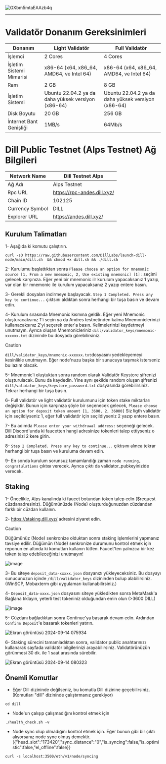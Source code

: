 
![GXbm5mtaEAAzb4q](https://github.com/user-attachments/assets/d5b850d4-866b-4904-9857-93b584dd1dac)

------

# Validatör Donanım Gereksinimleri
| Donanım | Light Validatör | Full Validatör |
| ------------- | ---------------- | ---------------- |
İşlemci | 2 Cores | 4 Cores
İşletim Sistemi Mimarisi | x86-64 (x64, x86_64, AMD64, ve Intel 64) | x86-64 (x64, x86_64, AMD64, ve Intel 64)
Ram | 2 GB | 8 GB
İşletim Sistemi | Ubuntu 22.04.2 ya da daha yüksek versiyon (x86-64) | Ubuntu 22.04.2 ya da daha yüksek versiyon (x86-64)
Disk Boyutu | 20 GB | 256 GB
İnternet Bant Genişliği | 1MB/s | 64Mb/s

# Dill Public Testnet (Alps Testnet) Ağ Bilgileri
| Network Name     | Dill Testnet Alps |
| ------------- | ---------------- |
Ağ Adı | Alps Testnet
Rpc URL | https://rpc-andes.dill.xyz/
Chain ID | 102125
Currency Symbol | DILL
Explorer URL | https://andes.dill.xyz/


## Kurulum Talimatları

1- Aşağıda ki komutu çalıştırın.
```ABNF
curl -sO https://raw.githubusercontent.com/DillLabs/launch-dill-node/main/dill.sh  && chmod +x dill.sh && ./dill.sh
```
2- Kurulumu başlattıktan sonra ```Please choose an option for mnemonic source [1, From a new mnemonic, 2, Use existing mnemonic] [1]:``` seçimi gelecek karşınıza. Eğer yeni bir mnemonic ilr kurulum yapacaksanız  1 yazıp, var olan bir mnemonic ile kurulum yapacaksanız 2 yazıp entere basın. 

3- Gerekli dosyaları indirmeye başlayacak. ```Step 1 Completed. Press any key to continue...``` çıktsını aldıktan sonra herhangi bir tuşa basın ve devam edin.

4- Kurulum sırasında Mnemonic kısmına geldik. Eğer yeni Mnemonic oluşturacaksınız 1'i seçin ya da Andres testnetinden kalma Mnemoniclerinizi kullanacaksınız 2'yi seçerek enter'a basın. Kelimelerinizi kaydetmeyi unutmayın. Ayrıca oluşan Mnemonicleriniz ```dill/validator_keys/mnemonic-xxxxxx.txt``` dizininde bu dosyada görebilirsiniz.

> [!CAUTION]
> ```dill/validator_keys/mnemonic-xxxxxx.txt```dosyasını yedekleyemeyi kesinlikle unutmayın. Eğer node'nuzu başka bir sunucuya taşımak isterseniz bu lazım olacak.

5- Mnemonic'i oluştuktan sonra random olarak Validatör Keystore şifrenizi oluşturulacak. Bunu da kaydedin. Yine aynı şekilde random oluşan şifrenizi ```dill/validator_keys/keystore_password.txt``` dosyasında görebilirsiniz. Tekrar herhangi bir tuşa basın.

6- Full validatör ve light validatör kurulumunu için token stake miktarları değişiktir. Bunun için karşınıza şöyle bir seçenecek gelecek, ```Please choose an option for deposit token amount [1, 3600, 2, 36000]``` Siz ligth validatör için seçildiyseniz 1, eğer full validatör için seçildiyseniz 2 yazıp entere basın.

7- Bu adımda ```Please enter your withdrawal address:``` seçeneği gelecek. Dill Discord'unda ki faucetten hangi adresinize tokenleri talep ettiyseniz o adresinizi 2 kere girin.

8- ```Step 2 Completed. Press any key to continue...``` çıktısını alınca tekrar herhangi bir tuşa basın ve kuruluma devam edin.

9- En sonda kurulum sorunsuz tamamlandığı zaman ```node running, congratulations``` çıktısı verecek. Ayrıca çıktı da validator_pubkeyinizide verecek.


## Staking

1- Öncelikle, Alps kanalında ki faucet botundan token talep edin ($request cüzdanadresiniz). Düğümünüzde (Node) oluşturduğunuzdan cüzdandan farklı bir cüzdan kullanın.

2- https://staking.dill.xyz/ adresini ziyaret edin.

> [!CAUTION]
> Düğümünüz (Node) senkronize olduktan sonra staking işlemlerini yapmanız tavsiye edilir. Düğümün (Node) senkronize durumunu kontrol etmek için reponun en altında ki komutları kullanın lütfen.
> Faucet'ten yalnızca bir kez token talep edebileceğinizi unutmayın!

![image](https://github.com/user-attachments/assets/3c24ea5d-c728-4ee7-87f3-b2a42abd5dd5)

3- Bu siteye ```deposit_data-xxxxx.json``` dosyanızı yükleyeceksiniz. Bu dosyayı sunucunuzun içinde ```/dill/validator_keys``` dizininden bulup alabilirsiniz.(WinSCP, Mobaxterm gibi uygulamarı kullanabilirsiniz.)

4- ```Deposit_data-xxxx.json``` dosyasını siteye yükledikten sonra MetaMask'a Bağlana tıklayın, yeterli test tokeniniz olduğundan emin olun (>3600 DILL)

 ![image](https://github.com/user-attachments/assets/f8238c5a-b216-476c-a5a3-18fc919211b6)

5- Cüzdanı bağladıktan sonra Continue'ya basarak devam edin. Ardından ```Confirm Deposit```'e basarak tokenleri yatırın.

![Ekran görüntüsü 2024-09-14 075934](https://github.com/user-attachments/assets/8f9bcb6a-ddfd-41cf-b202-fc99e5bba489)

6- Staking sürecini tamamladıktan sonra, validator public anahtarınızı kullanarak sayfada validatör bilgilerinizi arayabilirsiniz. Validatörünüzün görünmesi 30 dk. ile 1 saat arasında sürebilir.

![Ekran görüntüsü 2024-09-14 080323](https://github.com/user-attachments/assets/1539f0ca-324c-4188-97ea-a279b50d28ab)


## Önemli Komutlar

- Eğer Dill dizininde değilseniz, bu komutla Dill dizinine geçebilirsiniz. (Komutları "dill" dizininde çalıştırmanız gerekiyor)
```ABNF
cd dill 
```

- Node'un çalışıp çalışmadığını kontrol etmek için
```Processing
./health_check.sh -v
```

- Node sync olup olmadığını kontrol etmek için. Eğer bunun gibi bir çıktı alıyorsanız node sync olmuş demektir. ({"head_slot":"173420","sync_distance":"0","is_syncing":false,"is_optimistic":false,"el_offline":false}}
```ABNF
curl -s localhost:3500/eth/v1/node/syncing
```
